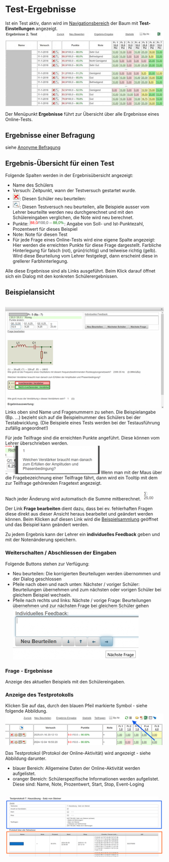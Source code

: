 # Test-Ergebnisse
Ist ein Test aktiv, dann wird im [Navigationsbereich](../LeTTo-Hauptansicht/index.md#navigation) der Baum mit **Test-Einstellungen** angezeigt.
<br>![600px-Neu_asch.jpg](600px-Neu_asch.jpg)

Der Menüpunkt **Ergebnisse** führt zur Übersicht über alle Ergebnisse eines Online-Tests.

## Ergebnisse einer Befragung
siehe [Anonyme Befragung](../AnonymeBefragung/index.md)
## Ergebnis-Übersicht für einen Test

Folgende Spalten werden in der Ergebnisübersicht angezeigt:
* Name des Schülers
* Versuch: Zeitpunkt, wann der Testversuch gestartet wurde.
* ![22px-ClipCapIt-180621-154007.PNG](22px-ClipCapIt-180621-154007.PNG): Diesen Schüler neu beurteilen:
* ![22px-ClipCapIt-180621-154033.PNG](22px-ClipCapIt-180621-154033.PNG): Diesen Testversuch neu beurteilen, alle Beispiele ausser vom Lehrer beurteilte werden neu durchgerechnet und mit den Schülereingaben verglichen, die Note wird neu berechnet.
* Punkte: ![110px-ClipCapIt-180621-154658.PNG](110px-ClipCapIt-180621-154658.PNG): Angabe von Soll- und Ist-Punktezahl, Prozentwert für dieses Beispiel
* Note: Note für diesen Test
* Für jede Frage eines Online-Tests wird eine eigene Spalte angezeigt: Hier werden die erreichten Punkte für diese Frage dargestellt. Farbliche Hinterlegung für falsch (rot), grün(richtig) und teilweise richtig (gelb). Wird diese Beurteilung vom Lehrer festgelegt, dann erscheint diese in grellerer Farbhinterlegung.

Alle diese Ergebnisse sind als Links ausgeführt. Beim Klick darauf öffnet sich ein Dialog mit den konkreten Schülerergebnissen.

##  Beispielansicht 

<br>![550px-ClipCapIt-180621-155334.PNG](550px-ClipCapIt-180621-155334.PNG)
Links oben sind Name und Fragenummern zu sehen. Die Beispielangabe (Bp. ...) bezieht sich auf die Beispielnummer des Schülers bei der Testabwicklung. (Die Beispiele eines Tests werden bei der Testausführung zufällig angeordnet!)

Für jede Teilfrage sind die erreichten Punkte angeführt. Diese können vom Lehrer überschrieben werden. 
<br>![300px-ClipCapIt-180621-155837.PNG](300px-ClipCapIt-180621-155837.PNG)
Wenn man mit der Maus über die Fragebezeichnung einer Teilfrage fährt, dann wird ein Tooltip mit dem zur Teilfrage gehörenden Fragetext angezeigt.

Nach jeder Änderung wird automatisch die Summe mitberechnet. ![40px-ClipCapIt-180621-160213.PNG](40px-ClipCapIt-180621-160213.PNG)

Der Link **Frage bearbeiten** dient dazu, dass bei ev. fehlerhaften Fragen diese direkt aus dieser Ansicht heraus bearbeitet und geändert werden können. Beim Klicken auf diesen Link wird die [Beispielsammlung](../BeispielsammlungEditieren/index.md) geöffnet und das Beispiel kann geändert werden.

Zu jedem Ergebnis kann der Lehrer ein **individuelles Feedback** geben und mit der Notenänderung speichern.

###  Weiterschalten / Abschliessen der Eingaben  
Folgende Buttons stehen zur Verfügung:
* Neu beurteilen: Die korrigierten Beurteilugen werden übernommen und der Dialog geschlossen
* Pfeile nach oben und nach unten: Nächster / voriger Schüler: Beurteilungen übernehmen und zum nächsten oder vorigen Schüler bei gleichem Beispiel wechseln.
* Pfeile nach rechts und links: Nächste / vorige Frage: Beurteilungen übernehmen und zur nächsten Frage bei gleichem Schüler gehen
<br>![400px-ClipCapIt-181204-104725.PNG](400px-ClipCapIt-181204-104725.PNG) 

###  Frage - Ergebnisse 
Anzeige des aktuellen Beispiels mit den Schülereingaben.

###  Anzeige des Testprotokolls
Klicken Sie auf das, durch den blauen Pfeil markierte Symbol - siehe folgende Abbildung.
<br>![img_1.png](img_1.png)

Das Testprotokol (Protokol der Online-Aktivität) wird angezeigt - siehe Abbildung darunter.
* blauer Bereich: Allgemeine Daten der Online-Aktivität werden aufgelistet.
* oranger Bereich: Schülerspezifische Informationen werden aufgelistet. Diese sind: Name, Note, Prozentwert, Start, Stop, Event-Loging

<br>![img.png](img.png)

